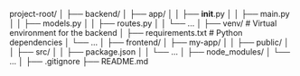 project-root/
│
├── backend/
│   ├── app/
│   │   ├── __init__.py
│   │   ├── main.py
│   │   ├── models.py
│   │   ├── routes.py
│   │   └── ...
│   ├── venv/               # Virtual environment for the backend
│   ├── requirements.txt    # Python dependencies
│   └── ...
│
├── frontend/
│   ├── my-app/
│   │   ├── public/
│   │   ├── src/
│   │   ├── package.json
│   │   └── ...
│   ├── node_modules/
│   └── ...
│
├── .gitignore
├── README.md